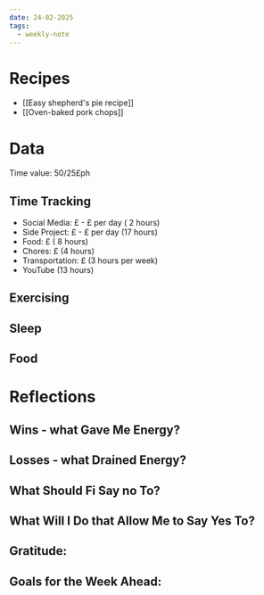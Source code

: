 ```yaml
---
date: 24-02-2025
tags:
  - weekly-note
---
```

# Recipes
- [[Easy shepherd's pie recipe]]
- [[Oven-baked pork chops]]
# Data
Time value: 50/25£ph
## Time Tracking
- Social Media: £ - £ per day ( 2 hours)
- Side Project: £ - £ per day (17 hours)
- Food: £ ( 8 hours)
- Chores: £ (4 hours)
- Transportation: £ (3 hours per week)
- YouTube (13 hours)

## Exercising

## Sleep

## Food
# Reflections
## Wins - what Gave Me Energy?

## Losses - what Drained Energy?

## What Should Fi Say no To?

## What Will I Do that Allow Me to Say Yes To?

## Gratitude:
## Goals for the Week Ahead: